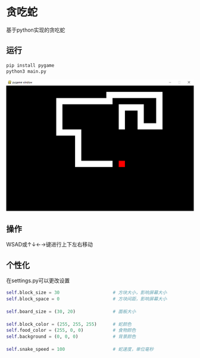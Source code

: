 ﻿# 贪吃蛇
基于python实现的贪吃蛇
## 运行
```
pip install pygame
python3 main.py
```
![](images/demo.jpg)
## 操作
WSAD或↑↓←→键进行上下左右移动
## 个性化
在settings.py可以更改设置
```python
self.block_size = 30                    # 方块大小，影响屏幕大小
self.block_space = 0                    # 方块间距，影响屏幕大小

self.board_size = (30, 20)              # 面板大小

self.block_color = (255, 255, 255)      # 蛇颜色
self.food_color = (255, 0, 0)           # 食物颜色
self.background = (0, 0, 0)             # 背景颜色

self.snake_speed = 100                  # 蛇速度，单位毫秒
```